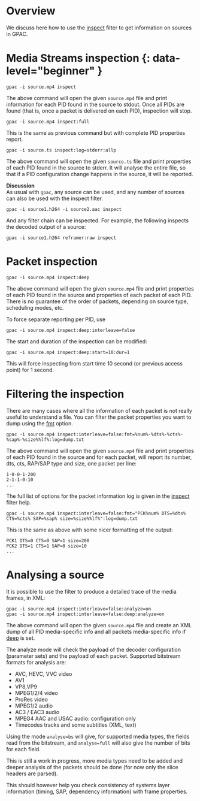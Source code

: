 # Overview

We discuss here how to use the [inspect](inspect) filter to get information on sources in GPAC.  


# Media Streams inspection {: data-level="beginner" }
 
```
gpac -i source.mp4 inspect
```

The above command will open the given `source.mp4` file and print information for each PID found in the source to stdout. Once all PIDs are found (that is, once a packet is delivered on each PID), inspection will stop.

```
gpac -i source.mp4 inspect:full
```

This is the same as previous command but with complete PID properties report.

```gpac -i source.ts inspect:log=stderr:allp```

The above command will open the given `source.ts` file and print properties of each PID found in the source to stderr. It will analyse the entire file, so that if a PID configuration change happens in the source, it will be reported.


__Discussion__  
As usual with ```gpac```, any source can be used, and any number of sources can also be used with the inspect filter.

```
gpac -i source1.h264 -i source2.aac inspect
```

And any filter chain can be inspected. For example, the following inspects the decoded output of a source: 
```
gpac -i source1.h264 reframer:raw inspect
```


# Packet inspection

```
gpac -i source.mp4 inspect:deep
```

The above command will open the given `source.mp4` file and print properties of each PID found in the source and properties of each packet of each PID. There is no guarantee of the order of packets, depending on source type, scheduling modes, etc.   

To force separate reporting per PID, use

```
gpac -i source.mp4 inspect:deep:interleave=false
```


The start and duration of the inspection can be modified:

```
gpac -i source.mp4 inspect:deep:start=10:dur=1
```

This will force inspecting from start time 10 second (or previous access point) for 1 second.

# Filtering the inspection

There are many cases where all the information of each packet is not really useful to understand a file. You can filter the packet properties you want to dump using the [fmt](inspect#fmt) option. 
```
gpac -i source.mp4 inspect:interleave=false:fmt=%num%-%dts%-%cts%-%sap%-%size%%lf%:log=dump.txt
```

The above command will open the given `source.mp4` file and print properties of each PID found in the source and for each packet, will report its number, dts, cts, RAP/SAP type and size, one packet per line:
```
1-0-0-1-200
2-1-1-0-10
...
```

The full list of options for the packet information log is given in the [inspect](inspect) filter help.

```
gpac -i source.mp4 inspect:interleave=false:fmt="PCK%num% DTS=%dts% CTS=%cts% SAP=%sap% size=%size%%lf%":log=dump.txt
```

This is the same as above with some nicer formatting of the output:
```
PCK1 DTS=0 CTS=0 SAP=1 size=200
PCK2 DTS=1 CTS=1 SAP=0 size=10
...
```


# Analysing a source

It is possible to use the filter to produce a detailed trace of the media frames, in XML:
```
gpac -i source.mp4 inspect:interleave=false:analyze=on
gpac -i source.mp4 inspect:interleave=false:deep:analyze=on
```

The above command will open the given `source.mp4` file and create an XML dump of all PID media-specific info and all packets media-specific info if [deep](inspect#deep) is set. 

The analyze mode will check the payload of the decoder configuration (parameter sets)  and the payload of each packet. Supported bitstream formats for analysis are:

- AVC, HEVC, VVC video
- AV1
- VP8,VP9
- MPEG1/2/4 video
- ProRes video
- MPEG1/2 audio
- AC3 / EAC3 audio
- MPEG4 AAC and USAC audio: configuration only
- Timecodes tracks and some subtitles (XML, text)


Using the mode `analyse=bs` will give, for supported media types, the fields read from the bitstream, and  `analyse=full` will also give the number of bits for each field.

This is still a work in progress, more media types need to be added and deeper analysis of the packets should be done (for now only the slice headers are parsed).

This should however help you check consistency of systems layer information (timing, SAP, dependency information) with frame properties.
